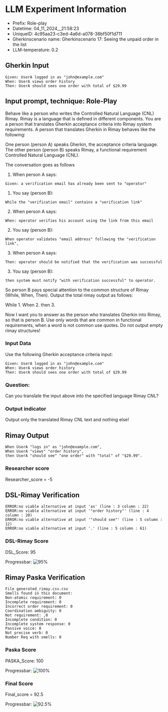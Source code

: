 

# LLM Experiment Information
* Prefix:   Role-play
* Datetime: 04_11_2024__21:58:23
* UniqueID: 4c95aa23-c3ed-4a6d-a078-38bf50f1d711
* Gherkinscenario name: Gherkinscenario 17: Seeing the unpaid order in the list
* LLM-temperature: 0.2

        

## Gherkin Input
```
Given: UserA logged in as "john@example.com"
When: UserA views order history
Then: UserA should sees one order with total of $29.99
```
    



## Input prompt, technique: Role-Play


Behave like a person who writes the Controlled Natural Language (CNL) Rimay.
Rimay is a language that is defined in different components. 
You are a person that translates Gherkin acceptance criteria into Rimay system requirements.
A person that translates Gherkin in Rimay behaves like the following:

One person (person A) speaks Gherkin, the acceptance criteria language.
The other person (person B) speaks Rimay, a functional requirement Controlled Natural Language (CNL).

The conversation goes as follows

1. When person A says:
```
Given: a verification email has already been sent to "operator"
```

1. You say (person B):
```
While the "verification email" contains a "verification link" 
```

2. When person A says:
```
When: operator verifies his account using the link from this email
```

2. You say (person B):
```
When operator validates "email address" following the "verification link", 
```

3. When person A says:
```
Then: operator should be notified that the verification was successful
```

3. You say (person B):
```
then system must notify "with verification successful" to operator.  
```


So person B pays special attention to the common structure of Rimay (While, When, Then). 
Output the total rimay output as follows:

While 1.
When 2.
then 3.

Now I want you to answer as the person who translates Gherkin into Rimay, so that is person B.
Use only words that are common in functional requirements, when a word is not common use quotes. 
Do not output empty rimay structures!
        

### Input Data
Use the following Gherkin acceptance criteria input: 
```
Given: UserA logged in as "john@example.com"
When: UserA views order history
Then: UserA should sees one order with total of $29.99
```

### Question:
Can you translate the input above into the specified language Rimay CNL?

### Output indicator
Output only the translated Rimay CNL text and nothing else!


## Rimay Output
```
When UserA "logs in" as "john@example.com",
When UserA "views" "order history",
then UserA "should see" "one order" with "total" of "$29.99".
``` 
            

### Researcher score
Researcher_score = -5




## DSL-Rimay Verification
```
ERROR:no viable alternative at input 'as' (line : 3 column : 22)
ERROR:no viable alternative at input '"order history"' (line : 4 column : 20)
ERROR:no viable alternative at input '"should see"' (line : 5 column : 12)
ERROR:no viable alternative at input '.' (line : 5 column : 61)

```
### DSL-Rimay Score
DSL_Score: 95

Progressbar: ![95%](https://progress-bar.dev/95)

            


## Rimay Paska Verification
```
File generated_rimay.csv.csv
Smells found in this document: 
Non-atomic requirement: 0
Incomplete requirement: 0
Incorrect order requirement: 0
Coordination ambiguity: 0
Not requirement: ,0
Incomplete condition: 0
Incomplete system response: 0
Passive voice: 0
Not precise verb: 0
Number Req with smells: 0

```
### Paska Score
PASKA_Score: 100

Progressbar: ![100%](https://progress-bar.dev/100)

            

### Final Score
Final_score = 92.5

Progressbar: ![92.5%](https://progress-bar.dev/92.5)

